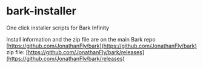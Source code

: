 # bark-installer
One click installer scripts for Bark Infinity

Install information and the zip file are on the main Bark repo [https://github.com/JonathanFly/bark](https://github.com/JonathanFly/bark)
zip file: [https://github.com/JonathanFly/bark/releases](https://github.com/JonathanFly/bark/releases)
